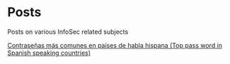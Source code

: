 # Posts
Posts on various InfoSec related subjects

[Contraseñas más comunes en países de habla hispana (Top pass word in Spanish speaking countries)](top_contraseñas.md)
